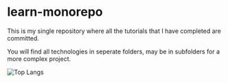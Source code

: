 # learn-monorepo
This is my single repository where all the tutorials that I have completed are committed.

You will find all technologies in seperate folders, may be in subfolders for a more complex project.

![Top Langs](https://github-readme-stats.vercel.app/api/top-langs/?username=varadrane7&layout=compact)
